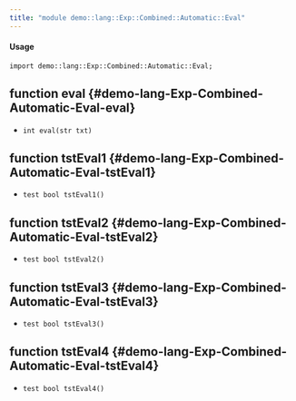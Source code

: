 ```yaml
---
title: "module demo::lang::Exp::Combined::Automatic::Eval"
---
```


#### Usage

`import demo::lang::Exp::Combined::Automatic::Eval;`


## function eval {#demo-lang-Exp-Combined-Automatic-Eval-eval}

* ``int eval(str txt)``

## function tstEval1 {#demo-lang-Exp-Combined-Automatic-Eval-tstEval1}

* ``test bool tstEval1()``

## function tstEval2 {#demo-lang-Exp-Combined-Automatic-Eval-tstEval2}

* ``test bool tstEval2()``

## function tstEval3 {#demo-lang-Exp-Combined-Automatic-Eval-tstEval3}

* ``test bool tstEval3()``

## function tstEval4 {#demo-lang-Exp-Combined-Automatic-Eval-tstEval4}

* ``test bool tstEval4()``

